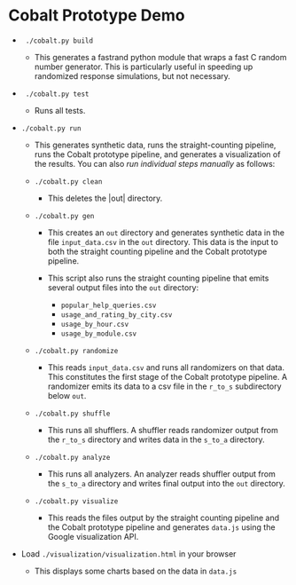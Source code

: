 # Cobalt Prototype Demo

* ` ./cobalt.py build`
  * This generates a fastrand python module that wraps a fast C random
    number generator. This is particularly useful in speeding up randomized
    response simulations, but not necessary.

* ` ./cobalt.py test`
  * Runs all tests.

* `./cobalt.py run`
  * This generates synthetic data, runs the straight-counting pipeline, runs the
  Cobalt prototype pipeline, and generates a visualization of the results. You
  can also *run individual steps manually* as follows:

  * `./cobalt.py clean`
    * This deletes the |out| directory.

  * `./cobalt.py gen`

    * This creates an `out` directory and generates synthetic data in the file
  `input_data.csv` in the `out` directory. This data is the input to both the
  straight counting pipeline and the Cobalt prototype pipeline.

    * This script also runs the straight counting pipeline that emits several
  output files into the `out` directory:
      * `popular_help_queries.csv`
      * `usage_and_rating_by_city.csv`
      * `usage_by_hour.csv`
      * `usage_by_module.csv`

  * `./cobalt.py randomize`
    * This reads `input_data.csv` and runs all randomizers on that data. This
    constitutes the first stage of the Cobalt prototype pipeline. A randomizer
    emits its data to a csv file in the `r_to_s` subdirectory below `out`.

  * `./cobalt.py shuffle`
    * This runs all shufflers. A shuffler reads randomizer output from
    the `r_to_s` directory and writes data in the `s_to_a` directory.

  * `./cobalt.py analyze`
    * This runs all analyzers. An analyzer reads shuffler output from
    the `s_to_a` directory and writes final output into the `out` directory.

  * `./cobalt.py visualize`
    * This reads the files output by the straight counting pipeline and the
      Cobalt prototype pipeline and generates `data.js` using the Google
      visualization API.

* Load `./visualization/visualization.html` in your browser
  * This displays some charts based on the data in `data.js`
